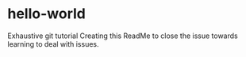 # hello-world
Exhaustive git tutorial
Creating this ReadMe to close the issue towards learning to deal with issues.

